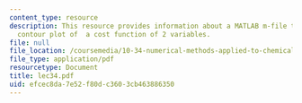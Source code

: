 ```yaml
---
content_type: resource
description: This resource provides information about a MATLAB m-file that makes a
  contour plot of  a cost function of 2 variables.
file: null
file_location: /coursemedia/10-34-numerical-methods-applied-to-chemical-engineering-fall-2005/efcec8da7e52f80dc3603cb463886350_lec34.pdf
file_type: application/pdf
resourcetype: Document
title: lec34.pdf
uid: efcec8da-7e52-f80d-c360-3cb463886350
---
```

